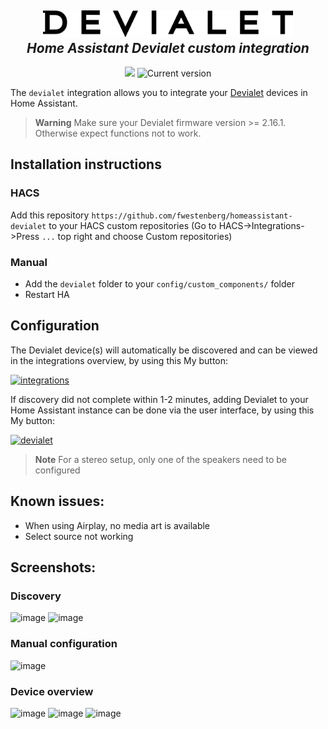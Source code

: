 <h2 align="center">
  <a href="https://www.devialet.com"><img src="https://github.com/fwestenberg/homeassistant-devialet/blob/main/logo%402x.png" alt="Devialet logotype" width="400"></a>
  <br>
  <i>Home Assistant Devialet custom integration</i>
  <br>
</h2>

<p align="center">
  <a href="https://github.com/custom-components/hacs"><img src="https://img.shields.io/badge/HACS-Custom-orange.svg"></a>
  <img src="https://img.shields.io/github/v/release/fwestenberg/homeassistant-devialet" alt="Current version">
</p>

The `devialet` integration allows you to integrate your [Devialet](https://www.devialet.com) devices in Home Assistant.

> **Warning**
Make sure your Devialet firmware version >= 2.16.1. Otherwise expect functions not to work.

## Installation instructions

### HACS
Add this repository `https://github.com/fwestenberg/homeassistant-devialet` to your HACS custom repositories (Go to HACS->Integrations->Press `...` top right and choose Custom repositories)

### Manual
- Add the `devialet` folder to your `config/custom_components/` folder
- Restart HA

## Configuration
The Devialet device(s) will automatically be discovered and can be viewed in the integrations overview, by using this My button:

[![integrations](https://my.home-assistant.io/badges/integrations.svg)](https://my.home-assistant.io/redirect/integrations/)

If discovery did not complete within 1-2 minutes, adding Devialet to your Home Assistant instance can be done via the user interface, by using this My button:

[![devialet](https://my.home-assistant.io/badges/config_flow_start.svg)](https://my.home-assistant.io/redirect/config_flow_start/?domain=devialet)


> **Note**
For a stereo setup, only one of the speakers need to be configured
  
## Known issues:
- When using Airplay, no media art is available
- Select source not working


## Screenshots:

### Discovery
 
<img width="300" alt="image" src="https://user-images.githubusercontent.com/47930023/208066307-24cc39eb-6f21-47a5-9674-5e3f0996e4b0.png">
 
<img width="300" alt="image" src="https://user-images.githubusercontent.com/47930023/208066552-fcd21bf9-a8ad-400a-8a60-04250e6c296e.png">
 

### Manual configuration

<img width="300" alt="image" src="https://user-images.githubusercontent.com/47930023/208067522-3b416cda-a4aa-4d8a-b3a5-fea23b0a81d9.png">
 
 
### Device overview

<img width="300" alt="image" src="https://user-images.githubusercontent.com/47930023/208066755-b5c072bd-1a27-4947-be64-90d6a4e87c7d.png">
 

<img width="300" alt="image" src="https://user-images.githubusercontent.com/47930023/208066926-ee08cb60-29f1-4b33-950f-edc6ab5366c9.png">
 
<img width="300" alt="image" src="https://user-images.githubusercontent.com/47930023/208067167-a7ea516b-38f5-4cc8-84a0-6dffc8ed0639.png">
 
